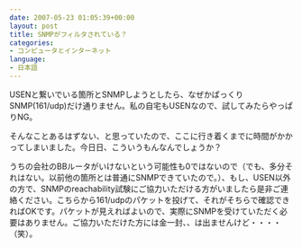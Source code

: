```yaml
---
date: 2007-05-23 01:05:39+00:00
layout: post
title: SNMPがフィルタされている？
categories:
- コンピュータとインターネット
language:
- 日本語
---
```


USENと繋いでいる箇所とSNMPしようとしたら、なぜかぱっくりSNMP(161/udp)だけ通りません。私の自宅もUSENなので、試してみたらやっぱりNG。

そんなことあるはずない、と思っていたので、ここに行き着くまでに時間がかかってしまいました。今日日、こういうもんなんでしょうか？

うちの会社のBBルータがいけないという可能性も0ではないので（でも、多分それはない。以前他の箇所とは普通にSNMPできていたので。）、もし、USEN以外の方で、SNMPのreachability試験にご協力いただける方がいましたら是非ご連絡ください。こちらから161/udpのパケットを投げて、それがそちらで確認できればOKです。パケットが見えればよいので、実際にSNMPを受けていただく必要はありません。ご協力いただけた方には金一封、、は出ませんけど・・・・（笑）。
